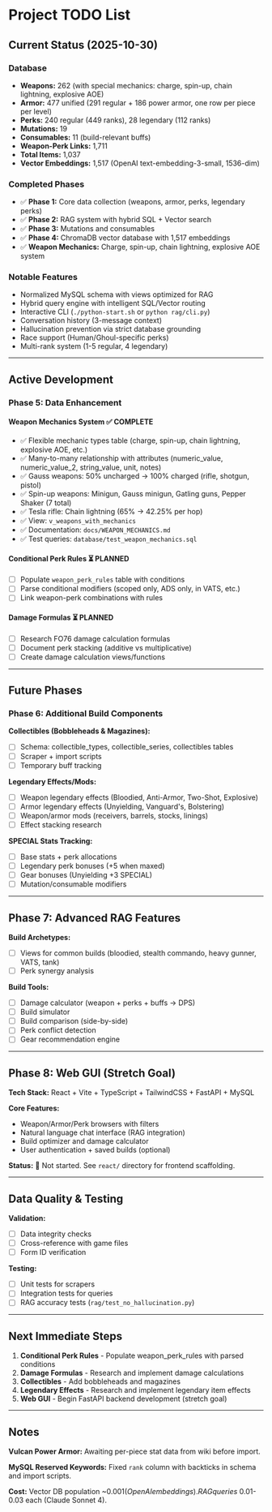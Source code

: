 # Project TODO List

## Current Status (2025-10-30)

### Database
- **Weapons:** 262 (with special mechanics: charge, spin-up, chain lightning, explosive AOE)
- **Armor:** 477 unified (291 regular + 186 power armor, one row per piece per level)
- **Perks:** 240 regular (449 ranks), 28 legendary (112 ranks)
- **Mutations:** 19
- **Consumables:** 11 (build-relevant buffs)
- **Weapon-Perk Links:** 1,711
- **Total Items:** 1,037
- **Vector Embeddings:** 1,517 (OpenAI text-embedding-3-small, 1536-dim)

### Completed Phases
- ✅ **Phase 1:** Core data collection (weapons, armor, perks, legendary perks)
- ✅ **Phase 2:** RAG system with hybrid SQL + Vector search
- ✅ **Phase 3:** Mutations and consumables
- ✅ **Phase 4:** ChromaDB vector database with 1,517 embeddings
- ✅ **Weapon Mechanics:** Charge, spin-up, chain lightning, explosive AOE system

### Notable Features
- Normalized MySQL schema with views optimized for RAG
- Hybrid query engine with intelligent SQL/Vector routing
- Interactive CLI (`./python-start.sh` or `python rag/cli.py`)
- Conversation history (3-message context)
- Hallucination prevention via strict database grounding
- Race support (Human/Ghoul-specific perks)
- Multi-rank system (1-5 regular, 4 legendary)

---

## Active Development

### Phase 5: Data Enhancement

#### Weapon Mechanics System ✅ COMPLETE
- ✅ Flexible mechanic types table (charge, spin-up, chain lightning, explosive AOE, etc.)
- ✅ Many-to-many relationship with attributes (numeric_value, numeric_value_2, string_value, unit, notes)
- ✅ Gauss weapons: 50% uncharged → 100% charged (rifle, shotgun, pistol)
- ✅ Spin-up weapons: Minigun, Gauss minigun, Gatling guns, Pepper Shaker (7 total)
- ✅ Tesla rifle: Chain lightning (65% → 42.25% per hop)
- ✅ View: `v_weapons_with_mechanics`
- ✅ Documentation: `docs/WEAPON_MECHANICS.md`
- ✅ Test queries: `database/test_weapon_mechanics.sql`

#### Conditional Perk Rules ⏳ PLANNED
- [ ] Populate `weapon_perk_rules` table with conditions
- [ ] Parse conditional modifiers (scoped only, ADS only, in VATS, etc.)
- [ ] Link weapon-perk combinations with rules

#### Damage Formulas ⏳ PLANNED
- [ ] Research FO76 damage calculation formulas
- [ ] Document perk stacking (additive vs multiplicative)
- [ ] Create damage calculation views/functions

---

## Future Phases

### Phase 6: Additional Build Components

**Collectibles (Bobbleheads & Magazines):**
- [ ] Schema: collectible_types, collectible_series, collectibles tables
- [ ] Scraper + import scripts
- [ ] Temporary buff tracking

**Legendary Effects/Mods:**
- [ ] Weapon legendary effects (Bloodied, Anti-Armor, Two-Shot, Explosive)
- [ ] Armor legendary effects (Unyielding, Vanguard's, Bolstering)
- [ ] Weapon/armor mods (receivers, barrels, stocks, linings)
- [ ] Effect stacking research

**SPECIAL Stats Tracking:**
- [ ] Base stats + perk allocations
- [ ] Legendary perk bonuses (+5 when maxed)
- [ ] Gear bonuses (Unyielding +3 SPECIAL)
- [ ] Mutation/consumable modifiers

---

## Phase 7: Advanced RAG Features

**Build Archetypes:**
- [ ] Views for common builds (bloodied, stealth commando, heavy gunner, VATS, tank)
- [ ] Perk synergy analysis

**Build Tools:**
- [ ] Damage calculator (weapon + perks + buffs → DPS)
- [ ] Build simulator
- [ ] Build comparison (side-by-side)
- [ ] Perk conflict detection
- [ ] Gear recommendation engine

---

## Phase 8: Web GUI (Stretch Goal)

**Tech Stack:** React + Vite + TypeScript + TailwindCSS + FastAPI + MySQL

**Core Features:**
- Weapon/Armor/Perk browsers with filters
- Natural language chat interface (RAG integration)
- Build optimizer and damage calculator
- User authentication + saved builds (optional)

**Status:** 🎯 Not started. See `react/` directory for frontend scaffolding.

---

## Data Quality & Testing

**Validation:**
- [ ] Data integrity checks
- [ ] Cross-reference with game files
- [ ] Form ID verification

**Testing:**
- [ ] Unit tests for scrapers
- [ ] Integration tests for queries
- [ ] RAG accuracy tests (`rag/test_no_hallucination.py`)

---

## Next Immediate Steps

1. **Conditional Perk Rules** - Populate weapon_perk_rules with parsed conditions
2. **Damage Formulas** - Research and implement damage calculations
3. **Collectibles** - Add bobbleheads and magazines
4. **Legendary Effects** - Research and implement legendary item effects
5. **Web GUI** - Begin FastAPI backend development (stretch goal)

---

## Notes

**Vulcan Power Armor:** Awaiting per-piece stat data from wiki before import.

**MySQL Reserved Keywords:** Fixed `rank` column with backticks in schema and import scripts.

**Cost:** Vector DB population ~$0.001 (OpenAI embeddings). RAG queries ~$0.01-0.03 each (Claude Sonnet 4).
